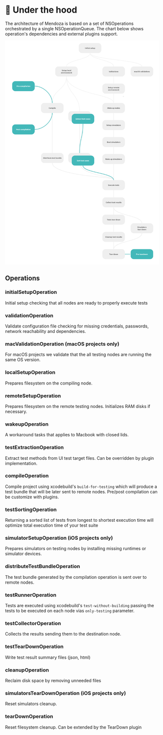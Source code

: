 # 🔬 Under the hood

The architecture of Mendoza is based on a set of NSOperations orchestrated by a single NSOperationQueue. The chart below shows operation's dependencies and external plugins support.

<img src='pipeline.svg' width='640'>

## Operations

### initialSetupOperation

Initial setup checking that all nodes are ready to properly execute tests

### validationOperation

Validate configuration file checking for missing credentials, passwords, network reachability and dependencies.

### macValidationOperation (macOS projects only)

For macOS projects we validate that the all testing nodes are running the same OS version.

### localSetupOperation

Prepares filesystem on the compiling node.

### remoteSetupOperation

Prepares filesystem on the remote testing nodes. Initializes RAM disks if necessary.

### wakeupOperation

A workaround tasks that applies to Macbook with closed lids.

### testExtractionOperation

Extract test methods from UI test target files. Can be overridden by plugin implementation.

### compileOperation

Compile project using xcodebuild's `build-for-testing` which will produce a test bundle that will be later sent to remote nodes. Pre/post compilation can be customize with plugins. 

### testSortingOperation

Returning a sorted list of tests from longest to shortest execution time will optimize total execution time of your test suite

### simulatorSetupOperation (iOS projects only)

Prepares simulators on testing nodes by installing missing runtimes or simulator devices.

### distributeTestBundleOperation

The test bundle generated by the compilation operation is sent over to remote nodes.

### testRunnerOperation

Tests are executed using xcodebuild's `test-without-building` passing the tests to be executed on each node vias `only-testing` parameter.

### testCollectorOperation

Collects the results sending them to the destination node.

### testTearDownOperation

Write test result summary files (json, html)

### cleanupOperation

Reclaim disk space by removing unneeded files

### simulatorsTearDownOperation  (iOS projects only)

Reset simulators cleanup.

### tearDownOperation

Reset filesystem cleanup. Can be extended by the TearDown plugin
